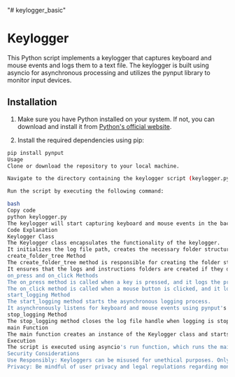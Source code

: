 "# keylogger_basic" 

# Keylogger

This Python script implements a keylogger that captures keyboard and mouse events and logs them to a text file. The keylogger is built using asyncio for asynchronous processing and utilizes the pynput library to monitor input devices.

## Installation

1. Make sure you have Python installed on your system. If not, you can download and install it from [Python's official website](https://www.python.org/downloads/).

2. Install the required dependencies using pip:

```bash
pip install pynput
Usage
Clone or download the repository to your local machine.

Navigate to the directory containing the keylogger script (keylogger.py) using the terminal or command prompt.

Run the script by executing the following command:

bash
Copy code
python keylogger.py
The keylogger will start capturing keyboard and mouse events in the background. To stop the keylogger, press Ctrl+C in the terminal or command prompt.
Code Explanation
Keylogger Class
The Keylogger class encapsulates the functionality of the keylogger.
It initializes the log file path, creates the necessary folder structure, and opens a file handle for logging.
create_folder_tree Method
The create_folder_tree method is responsible for creating the folder structure required for logging.
It ensures that the logs and instructions folders are created if they don't already exist.
on_press and on_click Methods
The on_press method is called when a key is pressed, and it logs the pressed key to the log file.
The on_click method is called when a mouse button is clicked, and it logs the mouse click event to the log file.
start_logging Method
The start_logging method starts the asynchronous logging process.
It asynchronously listens for keyboard and mouse events using pynput's Listener objects.
stop_logging Method
The stop_logging method closes the log file handle when logging is stopped.
main Function
The main function creates an instance of the Keylogger class and starts the logging process asynchronously.
Execution
The script is executed using asyncio's run function, which runs the main function asynchronously.
Security Considerations
Use Responsibly: Keyloggers can be misused for unethical purposes. Only use this keylogger on systems and devices where you have explicit permission to monitor activity.
Privacy: Be mindful of user privacy and legal regulations regarding monitoring and logging user activity. Avoid logging sensitive information such as passwords and personal data.